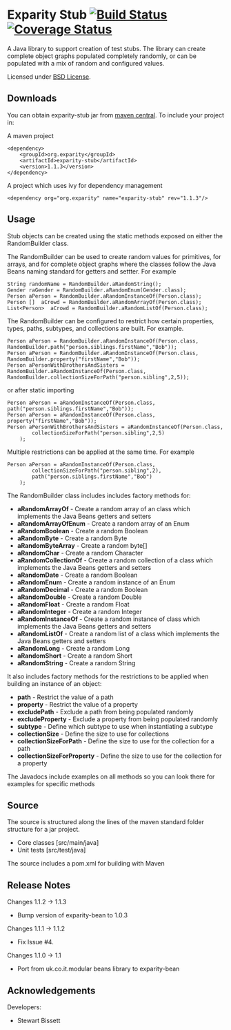 Exparity Stub  [![Build Status](https://travis-ci.org/eXparity/exparity-stub.svg?branch=master)](https://travis-ci.org/eXparity/exparity-stub) [![Coverage Status](https://coveralls.io/repos/eXparity/exparity-stub/badge.png?branch=master)](https://coveralls.io/r/eXparity/exparity-stub?branch=master)
=============
A Java library to support creation of test stubs. The library can create complete object graphs populated completely randomly, or can be populated with a mix of random and configured values.

Licensed under [BSD License][].

Downloads
---------
You can obtain exparity-stub jar from [maven central][]. To include your project in:

A maven project

    <dependency>
        <groupId>org.exparity</groupId>
        <artifactId>exparity-stub</artifactId>
        <version>1.1.3</version>
    </dependency>

A project which uses ivy for dependency management

    <dependency org="org.exparity" name="exparity-stub" rev="1.1.3"/>
            
Usage
-------------

Stub objects can be created using the static methods exposed on either the RandomBuilder class.

The RandomBuilder can be used to create random values for primitives, for arrays, and for complete object graphs where the classes follow the Java Beans naming standard for getters and settter. For example

	String randomName = RandomBuilder.aRandomString();
	Gender raGender = RandomBuilder.aRandomEnum(Gender.class);
	Person aPerson = RandomBuilder.aRandomInstanceOf(Person.class);
	Person []  aCrowd = RandomBuilder.aRandomArrayOf(Person.class);
	List<Person>  aCrowd = RandomBuilder.aRandomListOf(Person.class);

The RandomBuilder can be configured to restrict how certain properties, types, paths, subtypes, and collections are built. For example.

	Person aPerson = RandomBuilder.aRandomInstanceOf(Person.class,
	RandomBuilder.path("person.siblings.firstName","Bob"));
	Person aPerson = RandomBuilder.aRandomInstanceOf(Person.class, RandomBuilder.property("firstName","Bob"));
	Person aPersonWithBrothersAndSisters = RandomBuilder.aRandomInstanceOf(Person.class,
	RandomBuilder.collectionSizeForPath("person.sibling",2,5));
	  
or after static importing

	Person aPerson = aRandomInstanceOf(Person.class, path("person.siblings.firstName","Bob"));
	Person aPerson = aRandomInstanceOf(Person.class, property("firstName","Bob"));
	Person aPersonWithBrothersAndSisters = aRandomInstanceOf(Person.class, 
			collectionSizeForPath("person.sibling",2,5)
		);

Multiple restrictions can be applied at the same time. For example

	Person aPerson = aRandomInstanceOf(Person.class, 
			collectionSizeForPath("person.sibling",2), 
			path("person.siblings.firstName","Bob")
		);

The RandomBuilder class includes includes factory methods for:

* __aRandomArrayOf__ - Create a random array of an class which implements the Java Beans getters and setters
* __aRandomArrayOfEnum__ - Create a random array of an Enum
* __aRandomBoolean__ - Create a random Boolean
* __aRandomByte__ - Create a random Byte
* __aRandomByteArray__ - Create a random byte[]
* __aRandomChar__ - Create a random Character
* __aRandomCollectionOf__ - Create a random collection of a class which implements the Java Beans getters and setters
* __aRandomDate__ - Create a random Boolean
* __aRandomEnum__ - Create a random instance of an Enum
* __aRandomDecimal__ - Create a random Boolean
* __aRandomDouble__ - Create a random Double
* __aRandomFloat__ - Create a random Float
* __aRandomInteger__ - Create a random Integer
* __aRandomInstanceOf__ - Create a random instance of class which implements the Java Beans getters and setters
* __aRandomListOf__ - Create a random list of a class which implements the Java Beans getters and setters
* __aRandomLong__ - Create a random Long
* __aRandomShort__ - Create a random Short
* __aRandomString__ - Create a random String

It also includes factory methods for the restrictions to be applied when building an instance of an object:

* __path__ - Restrict the value of a path
* __property__ - Restrict the value of a property
* __excludePath__ - Exclude a path from being populated randomly
* __excludeProperty__ - Exclude a property from being populated randomly
* __subtype__ - Define which subtype to use when instantiating a subtype
* __collectionSize__ - Define the size to use for collections
* __collectionSizeForPath__ - Define the size to use for the collection for a path
* __collectionSizeForProperty__ - Define the size to use for the collection for a property

The Javadocs include examples on all methods so you can look there for examples for specific methods

Source
------
The source is structured along the lines of the maven standard folder structure for a jar project.

  * Core classes [src/main/java]
  * Unit tests [src/test/java]

The source includes a pom.xml for building with Maven 

Release Notes
-------------
Changes 1.1.2 -> 1.1.3
  * Bump version of exparity-bean to 1.0.3

Changes 1.1.1 -> 1.1.2
  * Fix Issue #4.

Changes 1.1.0 -> 1.1
  * Port from uk.co.it.modular beans library to exparity-bean

Acknowledgements
----------------
Developers:
  * Stewart Bissett

[BSD License]: http://opensource.org/licenses/BSD-3-Clause
[Maven central]: http://search.maven.org/#search%7Cga%7C1%7Ca%3A%22hamcrest-date%22

